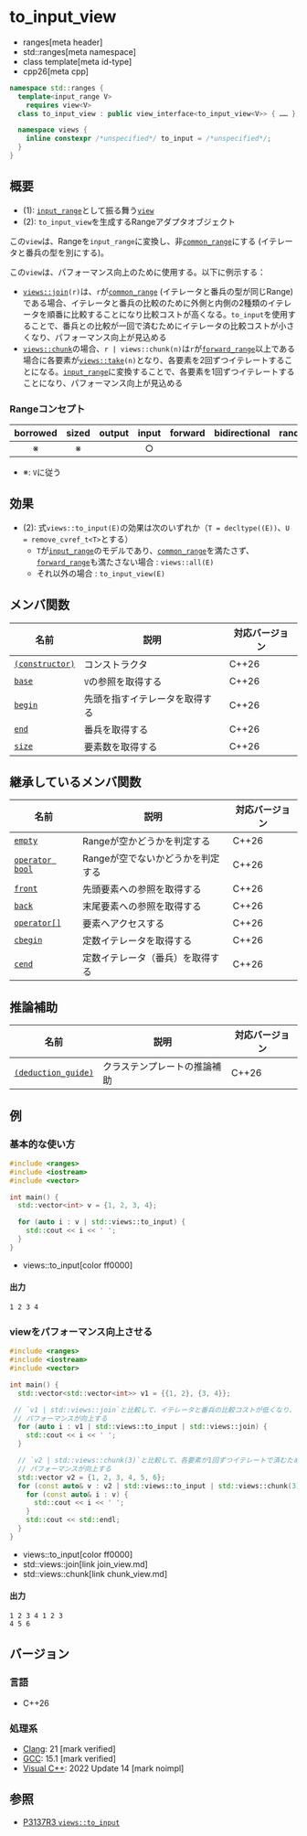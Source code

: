 # to_input_view
* ranges[meta header]
* std::ranges[meta namespace]
* class template[meta id-type]
* cpp26[meta cpp]

```cpp
namespace std::ranges {
  template<input_range V>
    requires view<V>
  class to_input_view : public view_interface<to_input_view<V>> { …… }; // (1)

  namespace views {
    inline constexpr /*unspecified*/ to_input = /*unspecified*/;          // (2)
  }
}
```

## 概要
- (1): [`input_range`](/reference/ranges/input_range.md)として振る舞う[`view`](view.md)
- (2): `to_input_view`を生成するRangeアダプタオブジェクト

この`view`は、Rangeを`input_range`に変換し、非[`common_range`](common_range.md)にする (イテレータと番兵の型を別にする)。

この`view`は、パフォーマンス向上のために使用する。以下に例示する：

- [`views::join`](join_view.md)`(r)`は、`r`が[`common_range`](common_range.md) (イテレータと番兵の型が同じRange) である場合、イテレータと番兵の比較のために外側と内側の2種類のイテレータを順番に比較することになり比較コストが高くなる。`to_input`を使用することで、番兵との比較が一回で済むためにイテレータの比較コストが小さくなり、パフォーマンス向上が見込める
- [`views::chunk`](chunk_view.md)の場合、`r | views::chunk(n)`は`r`が[`forward_range`](forward_range.md)以上である場合に各要素が[`views::take`](take_view.md)`(n)`となり、各要素を2回ずつイテレートすることになる。[`input_range`](input_range.md)に変換することで、各要素を1回ずつイテレートすることになり、パフォーマンス向上が見込める


### Rangeコンセプト

| borrowed | sized | output | input | forward | bidirectional | random_access | contiguous | common | viewable | view |
|:--------:|:-----:|:------:|:-----:|:-------:|:-------------:|:-------------:|:----------:|:------:|:--------:|:----:|
| ※       | ※    |        | ○    |         |               |               | ※         |        | ○       | ○   |

- ※: `V`に従う

## 効果

- (2): 式`views::to_input(E)`の効果は次のいずれか（`T = decltype((E))`、`U = remove_cvref_t<T>`とする）
    - `T`が[`input_range`](input_range.md)のモデルであり、[`common_range`](common_range.md)を満たさず、[`forward_range`](forward_range.md)も満たさない場合 : `views::all(E)`
    -  それ以外の場合 : `to_input_view(E)`

## メンバ関数

| 名前                                             | 説明                             | 対応バージョン |
|--------------------------------------------------|----------------------------------|----------------|
| [`(constructor)`](to_input_view/op_constructor.md) | コンストラクタ                   | C++26          |
| [`base`](to_input_view/base.md)                    | `V`の参照を取得する              | C++26          |
| [`begin`](to_input_view/begin.md)                  | 先頭を指すイテレータを取得する   | C++26          |
| [`end`](to_input_view/end.md)                      | 番兵を取得する                   | C++26          |
| [`size`](to_input_view/size.md)                    | 要素数を取得する                 | C++26          |

## 継承しているメンバ関数

| 名前                                         | 説明                              | 対応バージョン |
|----------------------------------------------|-----------------------------------|----------------|
| [`empty`](view_interface/empty.md)           | Rangeが空かどうかを判定する       | C++26          |
| [`operator bool`](view_interface/op_bool.md) | Rangeが空でないかどうかを判定する | C++26          |
| [`front`](view_interface/front.md)           | 先頭要素への参照を取得する        | C++26          |
| [`back`](view_interface/back.md)             | 末尾要素への参照を取得する        | C++26          |
| [`operator[]`](view_interface/op_at.md)      | 要素へアクセスする                | C++26          |
| [`cbegin`](view_interface/cbegin.md)         | 定数イテレータを取得する          | C++26          |
| [`cend`](view_interface/cend.md)             | 定数イテレータ（番兵）を取得する  | C++26          |

## 推論補助

| 名前                                                  | 説明                         | 対応バージョン |
|-------------------------------------------------------|------------------------------|----------------|
| [`(deduction_guide)`](to_input_view/op_deduction_guide.md) | クラステンプレートの推論補助 | C++26          |

## 例
### 基本的な使い方
```cpp example
#include <ranges>
#include <iostream>
#include <vector>

int main() {
  std::vector<int> v = {1, 2, 3, 4};

  for (auto i : v | std::views::to_input) {
    std::cout << i << ' ';
  }
}
```
* views::to_input[color ff0000]

#### 出力
```
1 2 3 4 
```

### viewをパフォーマンス向上させる
```cpp example
#include <ranges>
#include <iostream>
#include <vector>

int main() {
  std::vector<std::vector<int>> v1 = {{1, 2}, {3, 4}};

 // `v1 | std::views::join`と比較して、イテレータと番兵の比較コストが低くなり、
 // パフォーマンスが向上する
  for (auto i : v1 | std::views::to_input | std::views::join) {
    std::cout << i << ' ';
  }

  // `v2 | std::views::chunk(3)`と比較して、各要素が1回ずつイテレートで済むため、
  // パフォーマンスが向上する
  std::vector v2 = {1, 2, 3, 4, 5, 6};
  for (const auto& v : v2 | std::views::to_input | std::views::chunk(3)) {
    for (const auto& i : v) {
      std::cout << i << ' ';
    }
    std::cout << std::endl;
  }
}
```
* views::to_input[color ff0000]
* std::views::join[link join_view.md]
* std::views::chunk[link chunk_view.md]

#### 出力
```
1 2 3 4 1 2 3 
4 5 6 
```

## バージョン
### 言語
- C++26

### 処理系
- [Clang](/implementation.md#clang): 21 [mark verified]
- [GCC](/implementation.md#gcc): 15.1 [mark verified]
- [Visual C++](/implementation.md#visual_cpp): 2022 Update 14 [mark noimpl]

## 参照
- [P3137R3 `views::to_input`](https://open-std.org/jtc1/sc22/wg21/docs/papers/2025/p3137r3.html)
